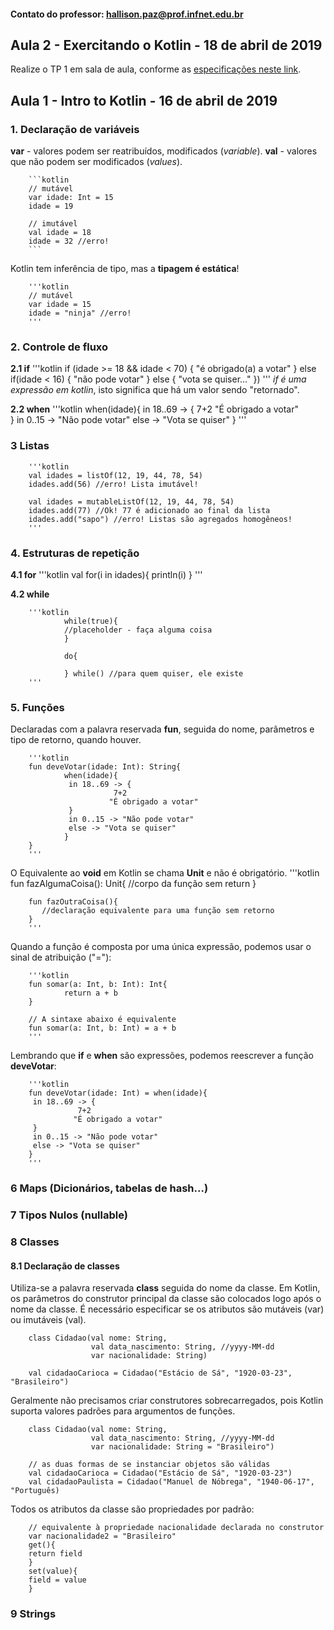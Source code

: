 #### Contato do professor: hallison.paz@prof.infnet.edu.br

## Aula 2 - Exercitando o Kotlin - 18 de abril de 2019

Realize o TP 1 em sala de aula, conforme as [especificações neste link](https://github.com/MobileTeacher/EDSN2A2T19/blob/master/TP1.md).

## Aula 1 - Intro to Kotlin - 16 de abril de 2019


### 1. Declaração de variáveis

**var** - valores podem ser reatribuídos, modificados (*variable*).
**val** - valores que não podem ser modificados (*values*).

        ```kotlin
        // mutável
        var idade: Int = 15
        idade = 19

        // imutável
        val idade = 18
        idade = 32 //erro!
        ```
        
Kotlin tem inferência de tipo, mas a **tipagem é estática**!

        '''kotlin
        // mutável
        var idade = 15
        idade = "ninja" //erro!
        '''

### 2. Controle de fluxo

**2.1 if**
        '''kotlin
        if (idade >= 18 && idade < 70) {
                        "é obrigado(a) a votar"
        } else if(idade < 16) {
                        "não pode votar"
        } else {
                        "vota se quiser..."
        })
        '''
*if é uma expressão em kotlin*, isto significa que há um valor sendo "retornado".

**2.2 when**
        '''kotlin
        when(idade){
         in 18..69 -> {
                   7+2
                  "É obrigado a votar"   
         }
         in 0..15 -> "Não pode votar"
         else -> "Vota se quiser"
        }
        '''

### 3 Listas

        '''kotlin
        val idades = listOf(12, 19, 44, 78, 54)
        idades.add(56) //erro! Lista imutável!

        val idades = mutableListOf(12, 19, 44, 78, 54)
        idades.add(77) //Ok! 77 é adicionado ao final da lista
        idades.add("sapo") //erro! Listas são agregados homogêneos!
        '''

### 4. Estruturas de repetição
**4.1 for**
        '''kotlin
        val 
                for(i in idades){
                    println(i)
                }
        '''

**4.2 while**

        '''kotlin
                while(true){
                //placeholder - faça alguma coisa
                }

                do{

                } while() //para quem quiser, ele existe
        '''

### 5. Funções

Declaradas com a palavra reservada **fun**, seguida do nome, parâmetros e tipo de retorno, quando houver.

        '''kotlin
        fun deveVotar(idade: Int): String{
                when(idade){
                 in 18..69 -> {
                           7+2
                          "É obrigado a votar"   
                 }
                 in 0..15 -> "Não pode votar"
                 else -> "Vota se quiser"
                }  
        }
        '''

O Equivalente ao **void** em Kotlin se chama **Unit** e não é obrigatório.
        '''kotlin
        fun fazAlgumaCoisa(): Unit{
                //corpo da função sem return
        }
        
        fun fazOutraCoisa(){
           //declaração equivalente para uma função sem retorno
        }
        '''
        
Quando a função é composta por uma única expressão, podemos usar o sinal de atribuição ("="):

        '''kotlin
        fun somar(a: Int, b: Int): Int{
                return a + b
        }
        
        // A sintaxe abaixo é equivalente
        fun somar(a: Int, b: Int) = a + b
        '''
        
Lembrando que **if** e **when** são expressões, podemos reescrever a função **deveVotar**:

        '''kotlin
        fun deveVotar(idade: Int) = when(idade){
         in 18..69 -> {
                   7+2
                  "É obrigado a votar"   
         }
         in 0..15 -> "Não pode votar"
         else -> "Vota se quiser"  
        }
        '''
        
### 6 Maps (Dicionários, tabelas de hash...)


### 7 Tipos Nulos (nullable)


### 8 Classes

#### 8.1 Declaração de classes

Utiliza-se a palavra reservada **class** seguida do nome da classe. Em Kotlin, os parâmetros do construtor principal da classe são colocados logo após o nome da classe. É necessário especificar se os atributos são mutáveis (var) ou imutáveis (val).

        class Cidadao(val nome: String,
                      val data_nascimento: String, //yyyy-MM-dd
                      var nacionalidade: String)
                      
        val cidadaoCarioca = Cidadao("Estácio de Sá", "1920-03-23", "Brasileiro")
        
Geralmente não precisamos criar construtores sobrecarregados, pois Kotlin suporta valores padrões para argumentos de funções. 

        class Cidadao(val nome: String,
                      val data_nascimento: String, //yyyy-MM-dd
                      var nacionalidade: String = "Brasileiro")
        
        // as duas formas de se instanciar objetos são válidas
        val cidadaoCarioca = Cidadao("Estácio de Sá", "1920-03-23")
        val cidadaoPaulista = Cidadao("Manuel de Nóbrega", "1940-06-17", "Português)

Todos os atributos da classe são propriedades por padrão:

        // equivalente à propriedade nacionalidade declarada no construtor
        var nacionalidade2 = "Brasileiro"
        get(){
        return field
        }
        set(value){
        field = value
        }
        
### 9 Strings





